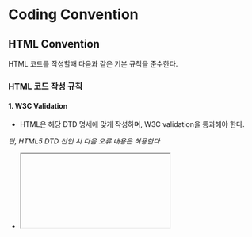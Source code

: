 # Coding Convention

## HTML Convention
HTML 코드를 작성할때 다음과 같은 기본 규칙을 준수한다.
<br>

### HTML 코드 작성 규칙

#### 1. W3C Validation
- HTML은 해당 DTD 명세에 맞게 작성하며, W3C validation을 통과해야 한다.

_단, HTML5 DTD 선언 시 다음 오류 내용은 허용한다_
- <iframe>의 frameborder, marginwidth, marginheight, scrolling attribute

#### 2. HTML 문서는 반드시 DTD를 선언한다.
새로운 HTML 문서를 작성할 때 'HTML5'를 사용한다.
```html
<!DOCTYPE html>
```
#### 3. 인코딩 선언
신규 HTML 문서를 작성할 때 기본 인코딩은 utf-8을 원칙으로 한다.
```html
<meta charset="utf-8">
```
#### 4. 들여쓰기
- 마크업의 중첩이 깊어질 때마다 자식 요소는 1탭 들여 쓰고, 탭 1개의 크기는 공백 2칸으로 설정한다.
- 문서 내에서 반드시 탭을 이용하여 들여쓰기를 하며, 탭을 대신하여 공백으로 띄어 들여쓰지 않는다.

_다음의 경우 들여쓰지 않는다_
- HTML Element의 자식 Element인 head, body

#### 5. 주석
- HTML 코드의 주석은 코드 그룹을 구분하거나, 참고해야 하는 사항을 기술한다. 
- HTML 주석의 시작과 종료는 아래와 같이 표기, 기본 형식에 맞게 작성한다.
```html
<!-- 주석내용 -->
<div>
  <span class="message">
    <h1>hi</h1>
  </span>
</div>
<!-- //주석내용 -->

<!-- 주석내용 -->
<link rel="shortcut icon" type=”image/x-icon” href="favicon.ico" />
```

**_너무 많은 주석은 유령문자 버그를 생성하므로 되도록 자제 한다._**
```html
<! -- comments -- > (X) 시작하는 구분자("<!")와 주석을 시작하는 구분자("--") 사이에는 공백 문자(white space)가 올 수 없다.
<!--- comments ---> (X) 코멘트 내용에서 두개 이상의 하이픈('-')을 연속해서 사용하면 안된다.
<!-- comments -->   (O) 
```

#### 6. Character entity references (문자 엔티티 참조)를 사용
특수 기호는 문자 엔티티 참조를 사용하여 코드로 변환한다.
HTML 5의 Character references : https://dev.w3.org/html5/html-author/charref
```html
<h4>Q&A</h4> (X)
<h4>Q&ampA</h4>(O)
```

#### 7. 빈 줄
- 의미 있는 객체를 구분하기 위하여 코드 그룹 간 1줄씩 빈 줄을 만드는 것은 허용한다. 
- 빈 줄의 간격은 1줄을 초과하지 않는다.
```html
<head>
  내용
</head>
# 빈 줄
<body>
</body>
```

#### 8. 영문 소문자 사용
DTD를 제외한 모든 요소와 attribute는 소문자로 작성한다.
```html
<DIV Class="wrap">wrap</DIV> (X)
<div class="wrap">wrap</div> (O)
```

#### 9. Attribute 우선순위
- Attribute 값은 큰 따옴표("")로 묶는다.
- Attribute 우선순위

| 순서 | 속성 |
|---|---:|
| 1 | rel |
| 2 | type |
| 3 | href, src |
| 4 | width, height |
| 5 | target |
| 6 | id |
| 7 | name |
| 8 | class |
| 9 | style |
| 10 | title, alt |
| 11 | 기타 attribute |

```html
<a href="#" target="_blank" id="linkId" class="link" style="display:block;" title="링크가기">링크</a>
```
<br>
<br>

### HTML 요소 작성 규칙

#### 1. < html >
다음과 같이 lang attribute를 선언하며 class attribute는 선언하지 않는다.
```html
<html lang="ko">
```

#### 2. < head >
meta, link, title, script, style 순서로 요소를 선언한다.
```html
<head>
  <meta charset="utf-8">
  <link rel="stylesheet" type="text/css" href="css/default.css" />
  <script type="text/javascript" src="js/default.js"></script>
  <style>
  …
  </style>
  <title>default</title>
</head>
```

##### <link>
rel, type , href attribute를 선언한다.
```html
<head>
  <link rel="shortcut icon" type=”image/x-icon” href="favicon.ico" />
</head>
```

#### 3.

## naming Convention



  

## CSS Convention

#### 1. css 연결 방법
- 기본적으로 외부 스타일 시트를 적용하는 것을 원칙으로 하며, rel, type, href 순으로 작성한다.
- <head> 태그 사이에 선언한다.
```html
  <link rel="stylesheet" type="text/css" href="css/style.css" />
```

#### 
  
#### 2. css 가이드
- 외부 스타일 시트를 적용하는 경우 charset을 표기한다.
```html
@charset "utf-8"
```

- css 스타일 속성간 

## Javascript Convention

#### 1. javascript 연결 방법
- 기본적으로 외부 자바스크립트 파일을 사용하는 것을 원칙으로 하며, type, src 순으로 작성한다.
- 코드의 양이 많지 않은 경우 내부 스크립트 코드로 작성한다.
```html
  <script type="text/javascript" src="script/script.js"></script>
  </body>
```
- <body> 태그 최하단 선언을 우선시하지만 특수한 경우 <head> 태그 사이에 선언한다.
  
```html
<!--구글 Analytics 태그 : head 태그 사이에 스크립트 사용 권장-->
  <script async src="https://www.googletagmanager.com/gtag/js?id=UA-72047520-1"></script>
  <script>
      window.dataLayer = window.dataLayer || [];
      function gtag() {
        dataLayer.push(arguments);
      }
      gtag("js", new Date());
      gtag("config", "UA-72047520-1");
  </script>
```



  

#### BEM : Block Element Modifier

#### .block__element--modifier

#### block: 전체를 감싸고 있는 블록요소

#### element : 내부요소

#### modifier : 기능

